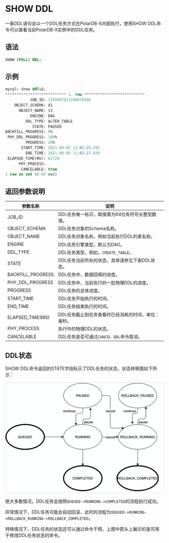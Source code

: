 SHOW DDL 
=============================

一条DDL语句会以一个DDL任务方式在PolarDB-X内部执行，使用SHOW DDL命令可以查看当前PolarDB-X实例中的DDL任务。

语法 
-----------------------

```sql
SHOW [FULL] DDL;
```



示例 
-----------------------

```sql
mysql> show ddl\G;
*************************** 1. row ***************************
           JOB_ID: 1359947811109470208
    OBJECT_SCHEMA: d1
      OBJECT_NAME: t2
           ENGINE: DAG
         DDL_TYPE: ALTER_TABLE
            STATE: PAUSED
BACKFILL_PROGRESS: 0%
 PHY_DDL_PROGRESS: 100%
         PROGRESS: 20%
       START_TIME: 2021-08-05 11:01:25.291
         END_TIME: 2021-08-05 11:02:27.020
 ELAPSED_TIME(MS): 61729
      PHY_PROCESS: 
       CANCELABLE: true
1 row in set (0.03 sec)
```



返回参数说明 
---------------------------



| 参数名称          | 说明                                                |
| ----------------- | --------------------------------------------------- |
| JOB_ID            | DDL任务唯一标识，取值需为64位有符号长整型数值。     |
| OBJECT_SCHEMA     | DDL任务对象的Schema名称。                           |
| OBJECT_NAME       | DDL任务对象名称，例如当前执行DDL的表名称。          |
| ENGINE            | DDL任务引擎类型，默认为DAG。                        |
| DDL_TYPE          | DDL任务类型，例如，`CREATE_TABLE`。                 |
| STATE             | DDL任务当前所处的状态，具体请参见下表DDL状态。      |
| BACKFILL_PROGRESS | DDL任务中，数据回填的进度。                         |
| PHY_DDL_PROGRESS  | DDL任务中，当前执行的一批物理DDL的进度。            |
| PROGRESS          | DDL任务的总体进度。                                 |
| START_TIME        | DDL任务开始执行的时间。                             |
| END_TIME          | DDL任务结束执行的时间。                             |
| ELAPSED_TIME(MS)  | DDL任务截止到任务查看时已经消耗的时间，单位：毫秒。 |
| PHY_PROCESS       | 执行中的物理DDL的状态。                             |
| CANCELABLE        | DDL任务是否可通过`CANCEL DDL`命令取消。             |



DDL状态 
--------------------------

SHOW DDL命令返回的STATE字段标示了DDL任务的状态，状态转移图如下所示：

![DDL状态](../images/p335162.png)

绝大多数情况，DDL任务会按照`QUEUED->RUNNING->COMPLETED`的流程执行成功。

异常情况下，DDL任务可能会自动回滚，此时的流程为`QUEUED->RUNNING->ROLLBACK_RUNNING->ROLLBACK_COMPLETED`。

特殊情况下，DDL任务的状态还可以通过命令干预，上图中箭头上展示的是可用于修改DDL任务状态的命令。

